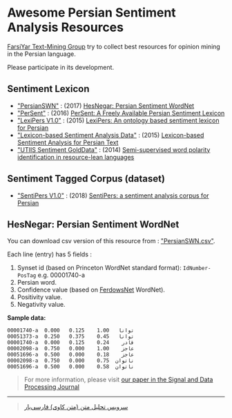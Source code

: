 # Awesome Persian Sentiment Analysis Resources
[FarsiYar Text-Mining Group](https://text-mining.ir) try to collect best resources for opinion mining in the Persian language.


Please participate in its development.

## Sentiment Lexicon
- ["PersianSWN"](../master/PersianSWN.csv) : (2017) [HesNegar: Persian Sentiment WordNet](http://jsdp.rcisp.ac.ir/article-1-554-fa.pdf)
- ["PerSent"](../master/PerSent.xlsx) : (2016) [PerSent: A Freely Available Persian Sentiment Lexicon](https://link.springer.com/chapter/10.1007/978-3-319-49685-6_28)
- ["LexiPers V1.0"](../master/LexiPersV1.0.zip) : (2015) [LexiPers: An ontology based sentiment lexicon for Persian](https://www.researchgate.net/profile/Pedram_Hosseini2/publication/317057113_LexiPers_An_ontology_based_sentiment_lexicon_for_Persian/links/59235cf3458515e3d409c04e/LexiPers-An-ontology-based-sentiment-lexicon-for-Persian.pdf)
- ["Lexicon-based Sentiment Analysis Data"](../master/Lexicon-based%20Sentiment%20Analysis.zip) : (2015) [Lexicon-based Sentiment Analysis for Persian Text](https://pdfs.semanticscholar.org/5375/aafd8b4ac9c1dc4c7f5f3119304f38c1c785.pdf)
- ["UTIIS Sentiment GoldData"](../master/UTIIS-Sentiment-golddata.zip) : (2014) [Semi-supervised word polarity identification in resource-lean languages](https://www.sciencedirect.com/science/article/pii/S0893608014001269)

## Sentiment Tagged Corpus (dataset)
- ["SentiPers V1.0"](../master/SentiPersV1.0.rar) : (2018) [SentiPers: a sentiment analysis corpus for Persian](https://arxiv.org/ftp/arxiv/papers/1801/1801.07737.pdf)

## HesNegar: Persian Sentiment WordNet 
You can download csv version of this resource from : ["PersianSWN.csv"](../master/PersianSWN.csv).


Each line (entry) has 5 fields :
1. Synset id (based on Princeton WordNet standard format): ```IdNumber-PosTag``` e.g. 00001740-a
2. Persian word.
3. Confidence value (based on [FerdowsNet](http://jsdp.rcisp.ac.ir/article-1-554-fa.pdf) WordNet).
4. Positivity value.
5. Negativity value. 


**Sample data:**
```
00001740-a	توانا	1.00	0.125	0.000
00051373-a	توانا	0.45	0.375	0.250
00001740-a	قادر	0.24	0.125	0.000
00002098-a	عاجز	1.00	0.000	0.750
00051696-a	عاجز	0.18	0.000	0.500
00002098-a	ناتوان	0.75	0.000	0.750
00051696-a	ناتوان	0.58	0.000	0.500
```


> For more information, please visit [our paper in the Signal and Data Processing Journal](http://jsdp.rcisp.ac.ir/article-1-554-en.html "HesNegar: Persian Sentiment WordNet")

---

> [سرویس تحلیل متن (متن کاوی) فارسی‌یار](https://text-mining.ir "مجموعه ابزارهای پردازش متن برای زبان فارسی")
